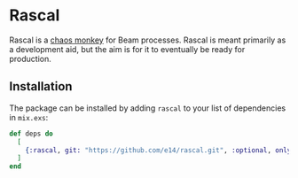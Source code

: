 # Rascal

Rascal is a [chaos monkey](https://netflix.github.io/chaosmonkey/) for Beam processes. Rascal is
meant primarily as a development aid, but the aim is for it to eventually be ready for production.

## Installation

The package can be installed by adding `rascal` to your list of dependencies in `mix.exs`:

```elixir
def deps do
  [
    {:rascal, git: "https://github.com/e14/rascal.git", :optional, only: [:dev]}
  ]
end
```


